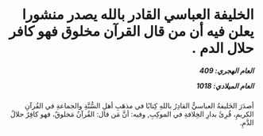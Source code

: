 <h1 dir="rtl">الخليفة العباسي القادر بالله يصدر منشورا يعلن فيه أن من قال القرآن مخلوق فهو كافر حلال الدم .</h1>

<h5 dir="rtl">العام الهجري:  409

العام الميلادي: 1018

</h5>

<p dir="rtl">أصدَرَ الخَليفةُ العباسيُّ القادِرُ باللهِ كِتابًا في مذهَبِ أهلِ السُّنَّةِ والجماعةِ في القُرآنِ الكريمِ، قُرِئَ بدارِ الخِلافةِ في الموكِبِ, وفيه: أنَّ مَن قال: القُرآنُ مَخلوقٌ، فهو كافِرٌ حلالُ الدَّمِ.</p></br>
